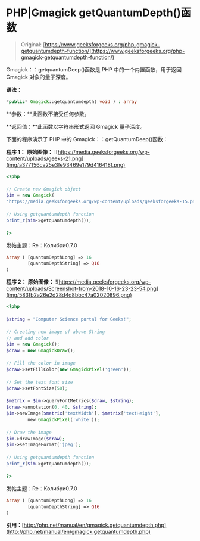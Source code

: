 # PHP|Gmagick getQuantumDepth()函数

> Original: [https://www.geeksforgeeks.org/php-gmagick-getquantumdepth-function/](https://www.geeksforgeeks.org/php-gmagick-getquantumdepth-function/)

Gmagick：：getquantumDeep()函数是 PHP 中的一个内置函数，用于返回 Gmagick 对象的量子深度。

**语法：**

```php
*public* Gmagick::getquantumdepth( void ) : array
```

**参数：**此函数不接受任何参数。

**返回值：**此函数以字符串形式返回 Gmagick 量子深度。

下面的程序演示了 PHP 中的 Gmagick：：getQuantumDeep()函数：

**程序 1：**
**原始图像：**
![https://media.geeksforgeeks.org/wp-content/uploads/geeks-21.png](img/a377156ca25e3fe93469e179d416418f.png)

```php
<?php

// Create new Gmagick object
$im = new Gmagick(
'https://media.geeksforgeeks.org/wp-content/uploads/geeksforgeeks-15.png');

// Using getquantumdepth function
print_r($im->getquantumdepth());

?>
```

发帖主题：Re：Колибри0.7.0

```php
Array ( [quantumDepthLong] => 16 
        [quantumDepthString] => Q16 
) 

```

**程序 2：**
**原始图像：**
![https://media.geeksforgeeks.org/wp-content/uploads/Screenshot-from-2018-10-16-23-23-54.png](img/583fb2a26e2d28d4d8bbc47a02020896.png)

```php
<?php 

$string = "Computer Science portal for Geeks!"; 

// Creating new image of above String 
// and add color
$im = new Gmagick(); 
$draw = new GmagickDraw(); 

// Fill the color in image 
$draw->setFillColor(new GmagickPixel('green')); 

// Set the text font size 
$draw->setFontSize(50); 

$metrix = $im->queryFontMetrics($draw, $string); 
$draw->annotation(0, 40, $string); 
$im->newImage($metrix['textWidth'], $metrix['textHeight'], 
        new GmagickPixel('white')); 

// Draw the image         
$im->drawImage($draw); 
$im->setImageFormat('jpeg'); 

// Using getquantumdepth function
print_r($im->getquantumdepth());

?>
```

发帖主题：Re：Колибри0.7.0

```php
Array ( [quantumDepthLong] => 16 
        [quantumDepthString] => Q16 
) 

```

**引用：**[http://php.net/manual/en/gmagick.getquantumdepth.php](http://php.net/manual/en/gmagick.getquantumdepth.php)